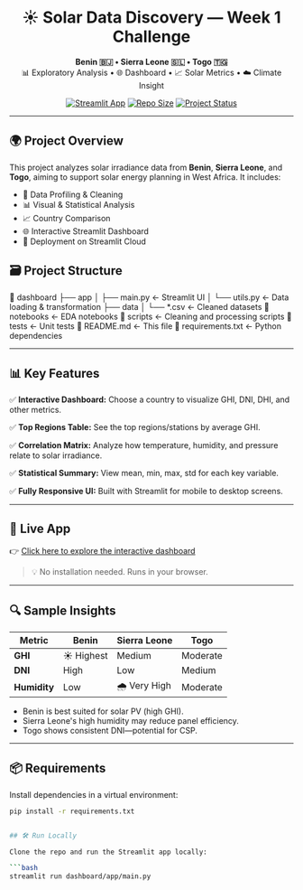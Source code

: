 <h1 align="center">☀️ Solar Data Discovery — Week 1 Challenge</h1>

<p align="center">
  <strong>Benin 🇧🇯 • Sierra Leone 🇸🇱 • Togo 🇹🇬</strong><br/>
  📊 Exploratory Analysis • 🌐 Dashboard • 📈 Solar Metrics • ☁️ Climate Insight
</p>

<p align="center">
  <a href="https://solar-chalenge-week1.streamlit.app"><img src="https://img.shields.io/badge/Live-Dashboard-brightgreen?style=for-the-badge&logo=streamlit" alt="Streamlit App"></a>
  <a href="https://github.com/Hailemariyam/solar-challenge-week1"><img src="https://img.shields.io/github/repo-size/Hailemariyam/solar-challenge-week1?style=for-the-badge" alt="Repo Size"></a>
  <a href="#"><img src="https://img.shields.io/badge/Status-Completed-blueviolet?style=for-the-badge" alt="Project Status"></a>
</p>

---

## 🌍 Project Overview

This project analyzes solar irradiance data from **Benin**, **Sierra Leone**, and **Togo**, aiming to support solar energy planning in West Africa. It includes:

- 🔬 Data Profiling & Cleaning
- 📊 Visual & Statistical Analysis
- 📈 Country Comparison
- 🌐 Interactive Streamlit Dashboard
- 🚀 Deployment on Streamlit Cloud



## 🗃️ Project Structure

📁 dashboard
├── app
│ ├── main.py ← Streamlit UI
│ └── utils.py ← Data loading & transformation
├── data
│ └── *.csv ← Cleaned datasets
📁 notebooks ← EDA notebooks
📁 scripts ← Cleaning and processing scripts
📁 tests ← Unit tests
📄 README.md ← This file
📄 requirements.txt ← Python dependencies


---

## 📊 Key Features

✅ **Interactive Dashboard:**
Choose a country to visualize GHI, DNI, DHI, and other metrics.

✅ **Top Regions Table:**
See the top regions/stations by average GHI.

✅ **Correlation Matrix:**
Analyze how temperature, humidity, and pressure relate to solar irradiance.

✅ **Statistical Summary:**
View mean, min, max, std for each key variable.

✅ **Fully Responsive UI:**
Built with Streamlit for mobile to desktop screens.

---

## 🚀 Live App

👉 [Click here to explore the interactive dashboard](https://solar-chalenge-week1.streamlit.app)

> 💡 No installation needed. Runs in your browser.

---

## 🔍 Sample Insights

| Metric      | Benin | Sierra Leone | Togo |
|-------------|-------|--------------|------|
| **GHI**     | ☀️ Highest | Medium       | Moderate |
| **DNI**     | High  | Low          | Medium |
| **Humidity**| Low   | 🌧️ Very High | Moderate |

- Benin is best suited for solar PV (high GHI).
- Sierra Leone's high humidity may reduce panel efficiency.
- Togo shows consistent DNI—potential for CSP.

---

## 📦 Requirements

Install dependencies in a virtual environment:

```bash
pip install -r requirements.txt


## 🛠️ Run Locally

Clone the repo and run the Streamlit app locally:

```bash
streamlit run dashboard/app/main.py
